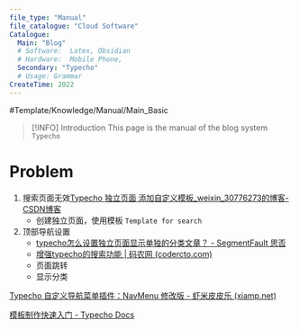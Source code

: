 ```yaml
---
file_type: "Manual" 
file_catalogue: "Cloud Software" 
Catalogue: 
  Main: "Blog"
  # Software:  Latex, Obsidian 
  # Hardware:  Mobile Phone, 
  Secondary: "Typecho"
  # Usage: Grammar
CreateTime: 2022
---
```


#Template/Knowledge/Manual/Main_Basic  
>[!INFO] Introduction
>This page is the manual of the blog system `Typecho`

# Problem
1. 搜索页面无效[Typecho 独立页面 添加自定义模板_weixin_30776273的博客-CSDN博客](https://blog.csdn.net/weixin_30776273/article/details/94820366)
	- 创建独立页面，使用模板 `Template for search`
2. 顶部导航设置
	- [typecho怎么设置独立页面显示单独的分类文章？ - SegmentFault 思否](https://segmentfault.com/q/1010000002896369)
	- [增强typecho的搜索功能 | 码农网 (codercto.com)](https://www.codercto.com/a/11544.html)
	- 页面跳转
	- 显示分类


[Typecho 自定义导航菜单插件：NavMenu 修改版 - 虾米皮皮乐 (xiamp.net)](https://xiamp.net/archives/typecho-custom-navigation-menu-plugin-navmenu-modified-version.html)

[模板制作快速入门 - Typecho Docs](http://docs.typecho.org/themes/quick-tutorial?s[]=menu)